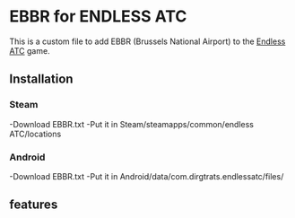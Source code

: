 # EBBR for ENDLESS ATC

This is a custom file to add EBBR (Brussels National Airport) to the [Endless ATC](https://steamcommunity.com/app/666610) game.
## Installation
### Steam
-Download EBBR.txt
-Put it in Steam/steamapps/common/endless ATC/locations 
### Android
-Download EBBR.txt
-Put it in Android/data/com.dirgtrats.endlessatc/files/

## features